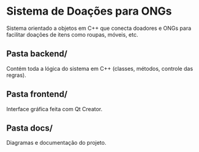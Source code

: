 # Sistema de Doações para ONGs

Sistema orientado a objetos em C++ que conecta doadores e ONGs para facilitar doações de itens como roupas, móveis, etc.

## Pasta backend/
Contém toda a lógica do sistema em C++ (classes, métodos, controle das regras).

## Pasta frontend/ 
Interface gráfica feita com Qt Creator.

## Pasta docs/
Diagramas e documentação do projeto.
